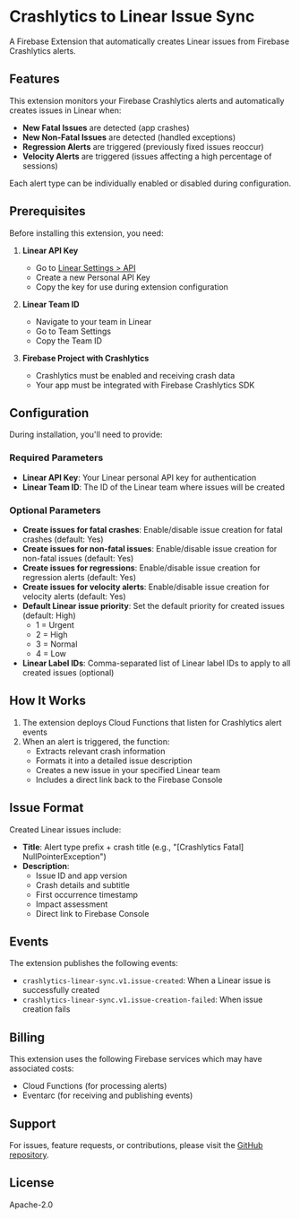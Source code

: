 # Crashlytics to Linear Issue Sync

A Firebase Extension that automatically creates Linear issues from Firebase Crashlytics alerts.

## Features

This extension monitors your Firebase Crashlytics alerts and automatically creates issues in Linear when:

- **New Fatal Issues** are detected (app crashes)
- **New Non-Fatal Issues** are detected (handled exceptions)
- **Regression Alerts** are triggered (previously fixed issues reoccur)
- **Velocity Alerts** are triggered (issues affecting a high percentage of sessions)

Each alert type can be individually enabled or disabled during configuration.

## Prerequisites

Before installing this extension, you need:

1. **Linear API Key**
   - Go to [Linear Settings > API](https://linear.app/settings/api)
   - Create a new Personal API Key
   - Copy the key for use during extension configuration

2. **Linear Team ID**
   - Navigate to your team in Linear
   - Go to Team Settings
   - Copy the Team ID

3. **Firebase Project with Crashlytics**
   - Crashlytics must be enabled and receiving crash data
   - Your app must be integrated with Firebase Crashlytics SDK

## Configuration

During installation, you'll need to provide:

### Required Parameters

- **Linear API Key**: Your Linear personal API key for authentication
- **Linear Team ID**: The ID of the Linear team where issues will be created

### Optional Parameters

- **Create issues for fatal crashes**: Enable/disable issue creation for fatal crashes (default: Yes)
- **Create issues for non-fatal issues**: Enable/disable issue creation for non-fatal issues (default: Yes)
- **Create issues for regressions**: Enable/disable issue creation for regression alerts (default: Yes)
- **Create issues for velocity alerts**: Enable/disable issue creation for velocity alerts (default: Yes)
- **Default Linear issue priority**: Set the default priority for created issues (default: High)
  - 1 = Urgent
  - 2 = High
  - 3 = Normal
  - 4 = Low
- **Linear Label IDs**: Comma-separated list of Linear label IDs to apply to all created issues (optional)

## How It Works

1. The extension deploys Cloud Functions that listen for Crashlytics alert events
2. When an alert is triggered, the function:
   - Extracts relevant crash information
   - Formats it into a detailed issue description
   - Creates a new issue in your specified Linear team
   - Includes a direct link back to the Firebase Console

## Issue Format

Created Linear issues include:

- **Title**: Alert type prefix + crash title (e.g., "[Crashlytics Fatal] NullPointerException")
- **Description**: 
  - Issue ID and app version
  - Crash details and subtitle
  - First occurrence timestamp
  - Impact assessment
  - Direct link to Firebase Console

## Events

The extension publishes the following events:

- `crashlytics-linear-sync.v1.issue-created`: When a Linear issue is successfully created
- `crashlytics-linear-sync.v1.issue-creation-failed`: When issue creation fails

## Billing

This extension uses the following Firebase services which may have associated costs:

- Cloud Functions (for processing alerts)
- Eventarc (for receiving and publishing events)

## Support

For issues, feature requests, or contributions, please visit the [GitHub repository](https://github.com/your-username/crashlytics-to-linear).

## License

Apache-2.0